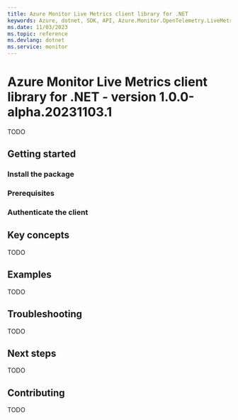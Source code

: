 ```yaml
---
title: Azure Monitor Live Metrics client library for .NET
keywords: Azure, dotnet, SDK, API, Azure.Monitor.OpenTelemetry.LiveMetrics, monitor
ms.date: 11/03/2023
ms.topic: reference
ms.devlang: dotnet
ms.service: monitor
---
```

# Azure Monitor Live Metrics client library for .NET - version 1.0.0-alpha.20231103.1 


TODO

## Getting started

### Install the package


### Prerequisites


### Authenticate the client


## Key concepts

TODO

## Examples

TODO

## Troubleshooting

TODO

## Next steps

TODO

## Contributing

TODO
